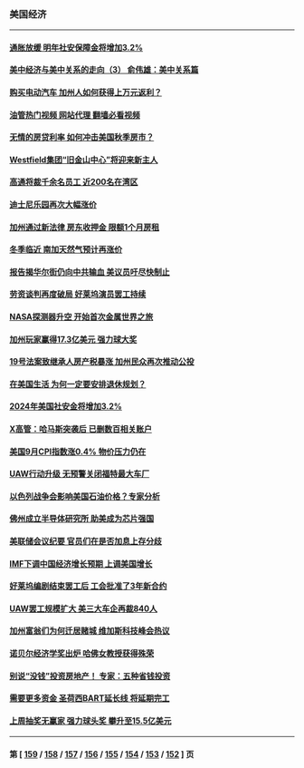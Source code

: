 ### 美国经济
---
#### [通胀放缓 明年社安保障金将增加3.2%](../../pages/ncid1078158/n14095263.md?10160845) 
#### [美中经济与美中关系的走向（3） 俞伟雄：美中关系篇](../../pages/ncid1078158/n14095236.md?10160845) 
#### [购买电动汽车 加州人如何获得上万元返利？](../../pages/ncid1078158/n14095237.md?10160845) 
#### [油管热门视频 网站代理 翻墙必看视频](http://138.2.39.72:81/youtube.html?epic-marker?10160845)
#### [无情的房贷利率 如何冲击美国秋季房市？](../../pages/ncid1078158/n14095149.md?10160845) 
#### [Westfield集团“旧金山中心”将迎来新主人](../../pages/ncid1078158/n14095193.md?10160845) 
#### [高通将裁千余名员工 近200名在湾区](../../pages/ncid1078158/n14095191.md?10160845) 
#### [迪士尼乐园再次大幅涨价](../../pages/ncid1078158/n14095188.md?10160845) 
#### [加州通过新法律 房东收押金 限额1个月房租](../../pages/ncid1078158/n14095184.md?10160845) 
#### [冬季临近 南加天然气预计再涨价](../../pages/ncid1078158/n14094947.md?10160845) 
#### [报告揭华尔街仍向中共输血 美议员吁尽快制止](../../pages/ncid1078158/n14094873.md?10160845) 
#### [劳资谈判再度破局 好莱坞演员罢工持续](../../pages/ncid1078158/n14094865.md?10160845) 
#### [NASA探测器升空 开始首次金属世界之旅](../../pages/ncid1078158/n14094801.md?10160845) 
#### [加州玩家赢得17.3亿美元 强力球大奖](../../pages/ncid1078158/n14094772.md?10160845) 
#### [19号法案致继承人房产税暴涨 加州民众再次推动公投](../../pages/ncid1078158/n14094474.md?10160845) 
#### [在美国生活 为何一定要安排退休规划？](../../pages/ncid1078158/n14094370.md?10160845) 
#### [2024年美国社安金将增加3.2%](../../pages/ncid1078158/n14093388.md?10160845) 
#### [X高管：哈马斯突袭后 已删数百相关账户](../../pages/ncid1078158/n14093951.md?10160845) 
#### [美国9月CPI指数涨0.4% 物价压力仍在](../../pages/ncid1078158/n14094015.md?10160845) 
#### [UAW行动升级 无预警关闭福特最大车厂](../../pages/ncid1078158/n14093420.md?10160845) 
#### [以色列战争会影响美国石油价格？专家分析](../../pages/ncid1078158/n14093401.md?10160845) 
#### [佛州成立半导体研究所 助美成为芯片强国](../../pages/ncid1078158/n14093219.md?10160845) 
#### [美联储会议纪要 官员们在是否加息上存分歧](../../pages/ncid1078158/n14093254.md?10160845) 
#### [IMF下调中国经济增长预期 上调美国增长](../../pages/ncid1078158/n14092413.md?10160845) 
#### [好莱坞编剧结束罢工后 工会批准了3年新合约](../../pages/ncid1078158/n14092384.md?10160845) 
#### [UAW罢工规模扩大 美三大车企再裁840人](../../pages/ncid1078158/n14092019.md?10160845) 
#### [加州富翁们为何迁居赌城 维加斯科技峰会热议](../../pages/ncid1078158/n14091814.md?10160845) 
#### [诺贝尔经济学奖出炉 哈佛女教授获得殊荣](../../pages/ncid1078158/n14091450.md?10160845) 
#### [别说“没钱”投资房地产！ 专家：五种省钱投资](../../pages/ncid1078158/n14091284.md?10160845) 
#### [需要更多资金 圣荷西BART延长线 将延期完工](../../pages/ncid1078158/n14091305.md?10160845) 
#### [上周抽奖无赢家 强力球头奖 攀升至15.5亿美元](../../pages/ncid1078158/n14091293.md?10160845) 

---
#### 第 [ [159](./159.md?10160845) / [158](./158.md?10160845) / [157](./157.md?10160845) / [156](./156.md?10160845) / [155](./155.md?10160845) / [154](./154.md?10160845) / [153](./153.md?10160845) / [152](./152.md?10160845) ] 页

